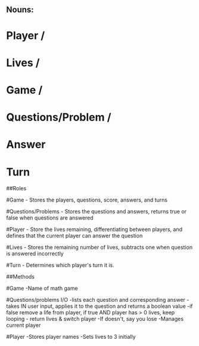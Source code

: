 
## Nouns:
  # Player /
  # Lives /
  # Game /
  # Questions/Problem /
  # Answer
  # Turn

##Roles

#Game - Stores the players, questions, score, answers, and turns

#Questions/Problems - Stores the questions and answers, returns true or false when questions are answered

#Player - Store the lives remaining, differentiating between players, and defines that the current player can answer the question

#Lives - Stores the remaining number of lives, subtracts one when question is answered incorrectly

#Turn - Determines which player's turn it is.


##Methods

#Game
  -Name of math game

#Questions/problems  I/O
  -lists each question and corresponding answer
  -takes IN user input, applies it to the question and returns a boolean value
  -if false remove a life from player, if true AND player has > 0 lives, keep looping - return lives & switch player
  -If doesn't, say you lose
  -Manages current player

#Player
  -Stores player names
  -Sets lives to 3 initially





